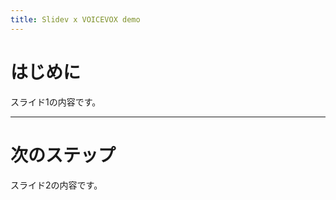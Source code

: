 ```yaml
---
title: Slidev x VOICEVOX demo
---
```


# はじめに
<!--script: こんにちは、これはスライド1の説明です。-->
スライド1の内容です。

---

# 次のステップ
<!--script: 続いて、スライド2の説明に移ります。-->
スライド2の内容です。
